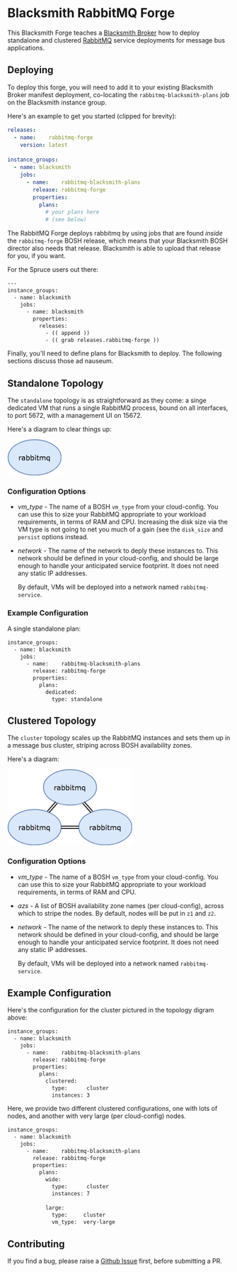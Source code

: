 # Blacksmith RabbitMQ Forge

This Blacksmith Forge teaches a [Blacksmith Broker][broker] how to
deploy standalone and clustered [RabbitMQ][rabbitmq] service
deployments for message bus applications.

## Deploying

To deploy this forge, you will need to add it to your existing
Blacksmith Broker manifest deployment, co-locating the
`rabbitmq-blacksmith-plans` job on the Blacksmith instance group.

Here's an example to get you started (clipped for brevity):

```yaml
releases:
  - name:    rabbitmq-forge
    version: latest

instance_groups:
  - name: blacksmith
    jobs:
      - name:    rabbitmq-blacksmith-plans
        release: rabbitmq-forge
        properties:
          plans:
            # your plans here
            # (see below)
```

The RabbitMQ Forge deploys rabbitmq by using jobs that are found
_inside_ the `rabbitmq-forge` BOSH release, which means that your
Blacksmith BOSH director also needs that release.  Blacksmith is
able to upload that release for you, if you want.

For the Spruce users out there:

```
---
instance_groups:
  - name: blacksmith
    jobs:
      - name: blacksmith
        properties:
          releases:
            - (( append ))
            - (( grab releases.rabbitmq-forge ))
```

Finally, you'll need to define plans for Blacksmith to deploy.
The following sections discuss those ad nauseum.

## Standalone Topology

The `standalone` topology is as straightforward as they come: a
singe dedicated VM that runs a single RabbitMQ process, bound on
all interfaces, to port 5672, with a management UI on 15672.

Here's a diagram to clear things up:

![Standalone Topology Diagram](docs/diag/topology-standalone.png)

### Configuration Options

- *vm_type* - The name of a BOSH `vm_type` from your cloud-config.
  You can use this to size your RabbitMQ appropriate to your workload
  requirements, in terms of RAM and CPU.  Increasing the disk size
  via the VM type is not going to net you much of a gain (see
  the `disk_size` and `persist` options instead.

- *network* - The name of the network to deply these instances to.
  This network should be defined in your cloud-config, and should
  be large enough to handle your anticipated service footprint.
  It does not need any static IP addresses.

  By default, VMs will be deployed into a network named
  `rabbitmq-service`.

### Example Configuration

A single standalone plan:

```
instance_groups:
  - name: blacksmith
    jobs:
      - name:    rabbitmq-blacksmith-plans
        release: rabbitmq-forge
        properties:
          plans:
            dedicated:
              type: standalone
```

## Clustered Topology

The `cluster` topology scales up the RabbitMQ instances and sets
them up in a message bus cluster, striping across BOSH
availability zones.

Here's a diagram:

![Cluster Topology Diagram](docs/diag/topology-cluster.png)

### Configuration Options

- *vm_type* - The name of a BOSH `vm_type` from your cloud-config.
  You can use this to size your RabbitMQ appropriate to your workload
  requirements, in terms of RAM and CPU.

- *azs* - A list of BOSH availability zone names (per
  cloud-config), across which to stripe the nodes.  By default,
  nodes will be put in `z1` and `z2`.

- *network* - The name of the network to deply these instances to.
  This network should be defined in your cloud-config, and should
  be large enough to handle your anticipated service footprint.
  It does not need any static IP addresses.

  By default, VMs will be deployed into a network named
  `rabbitmq-service`.

## Example Configuration

Here's the configuration for the cluster pictured in the topology
digram above:

```
instance_groups:
  - name: blacksmith
    jobs:
      - name:    rabbitmq-blacksmith-plans
        release: rabbitmq-forge
        properties:
          plans:
            clustered:
              type:      cluster
              instances: 3
```

Here, we provide two different clustered configurations, one with
lots of nodes, and another with very large (per cloud-config)
nodes.

```
instance_groups:
  - name: blacksmith
    jobs:
      - name:    rabbitmq-blacksmith-plans
        release: rabbitmq-forge
        properties:
          plans:
            wide:
              type:      cluster
              instances: 7

            large:
              type:     cluster
              vm_type:  very-large
```

## Contributing

If you find a bug, please raise a [Github Issue][1] first,
before submitting a PR.




[1]: https://github.com/blacksmith-community/rabbitmq-forge-boshrelease
[broker]: https://github.com/cloudfoundry-community/blacksmith
[rabbitmq]:  https://rabbitmq.com
